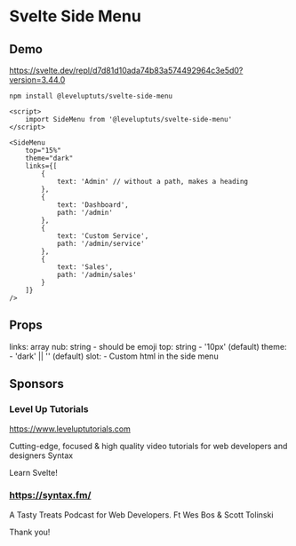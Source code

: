 # Svelte Side Menu

## Demo

https://svelte.dev/repl/d7d81d10ada74b83a574492964c3e5d0?version=3.44.0

`npm install @leveluptuts/svelte-side-menu`

```
<script>
	import SideMenu from '@leveluptuts/svelte-side-menu'
</script>

<SideMenu
	top="15%"
	theme="dark"
	links={[
		{
			text: 'Admin' // without a path, makes a heading
		},
		{
			text: 'Dashboard',
			path: '/admin'
		},
		{
			text: 'Custom Service',
			path: '/admin/service'
		},
		{
			text: 'Sales',
			path: '/admin/sales'
		}
	]}
/>

```

## Props

links: array
nub: string - should be emoji
top: string - '10px' (default)
theme: - 'dark' || '' (default)
slot: - Custom html in the side menu

## Sponsors

### Level Up Tutorials

https://www.leveluptutorials.com

Cutting-edge, focused & high quality video tutorials for web developers and designers
Syntax

Learn Svelte!

### https://syntax.fm/

A Tasty Treats Podcast for Web Developers. Ft Wes Bos & Scott Tolinski

Thank you!
